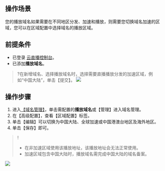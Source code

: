 ## 操作场景
您的播放域名如果需要在不同地区分发、加速和播放，则需要您切换域名加速的区域，您可以在区域配置中选择域名的播放区域。

## 前提条件
- 已登录 [云直播控制台](https://console.cloud.tencent.com/live)。
- 已添加**播放域名**。

>?在新增域名、选择播放域名时，选择需要直播播放分发的加速区域，例如“中国大陆”，单击【提交】。
>![](https://main.qcloudimg.com/raw/27f6644a2a5026d0bad4cc700c434566.png)

## 操作步骤
1. 进入[【域名管理】](https://console.cloud.tencent.com/live/domainmanage)，单击需配置的**播放域名**或【管理】进入域名管理。
2. 在【高级配置】，查看【区域配置】标签。
3. 单击【编辑】可以切换为中国大陆、全球加速或中国港澳台地区及海外地区。
4. 单击【保存】即可。

>!
>- 在非加速区域使用该播放地址，该播放地址会无法正常使用。
>- 加速区域包含中国大陆时，播放域名需完成中国大陆的域名备案。

![](https://main.qcloudimg.com/raw/9160296b57091c0f1478ea54d5f4637a.png)
